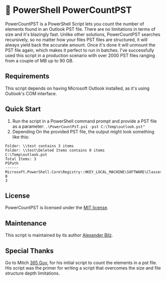 # 🧮 PowerShell PowerCountPST 
PowerCountPST is a PowerShell Script lets you count the number of elements found in an Outlook PST file. There are no limitations in terms of size and it's blazingly fast. Unlike other solutions, PowerCountPST searches recursively, so no matter how your files PST files are structured, it will always yield back the accurate amount. Once it's done it will unmount the PST file again, which makes it perfect to run in batches. I've successfully used this script in a production scenario with over 2000 PST files ranging from a couple of MB up to 90 GB.

## Requirements
This script depends on having Microsoft Outlook installed, as it's using Outlook's COM interface.

## Quick Start
1. Run the script in a PowerShell command prompt and provide a PST file as a parameter:
`.\PowerCountPsT.ps1 -pst C:\Temp\outlook.pst"`
2. Depending On the provided PST file, the output might look something like this:
```
Folder: \\test contains 3 items
Folder: \\test\Deleted Items contains 0 items
C:\Temp\outlook.pst
Total Items: 3
PSPath
------
Microsoft.PowerShell.Core\Registry::HKEY_LOCAL_MACHINE\SOFTWARE\Classes\Outlook.Application
0
3
```
## License

PowerCountPST is licensed under the [MIT license](https://github.com/lxndrblz/powercountpst/blob/master/LICENSE).

## Maintenance

This script is maintained by its author [Alexander Bilz](https://github.com/lxndrblz).

## Special Thanks

Go to Mitch [365 Guy](https://gallery.technet.microsoft.com/office/Count-number-of-emails-in-61a2748e), for his initial script to count the elements in a pst file. His script was the primer for writing a script that overcomes the size and file structure depth limitations.